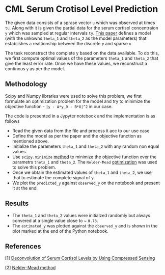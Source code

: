 # CML Serum Crotisol Level Prediction 

The given data consists of a sprase vector `u` which was observed at times `tu`. Along with it is given the partial data for the serum cortisol concentraion `y` which was sampled at regular intervals `ty`. [This paper](https://journals.plos.org/plosone/article?id=10.1371/journal.pone.0085204) defines a model (with the unkowns `theta_1` and `theta_2` as the model parameters) that establishes a realtionship between the discrete `y` and sparse `u`

The task reconstruct the complete y based on the data available. To do this, we first compute optimal values of the parameters `theta_1` and `theta_2` that give the least error rate. Once we have these values, we reconstruct a continous `y` as per the model. 

## Methodology

Scipy and Numpy libraries were used to solve this problem, we first formulate an optimization problem for the model and try to minimize the objective function - `|y - A*y_0 - B*U|^2` in our case. 

The code is presented in a Jypyter notebook and the implementation is as follows

* Read the given data from the file and process it acc to our use case
* Define the model as per the paper and the objective function as mentioned above. 
* Initialize the parameters `theta_1` and `theta_2` with any random non equal values.
* Use `scipy.minimize` [method](https://docs.scipy.org/doc/scipy/reference/generated/scipy.optimize.minimize.html) to minimize the objective function over the parametrs `theta_1` and `theta_2`. The `Nelder-Mead` [optimization](https://docs.scipy.org/doc/scipy/reference/optimize.minimize-neldermead.html#optimize-minimize-neldermead) was used to solve this problem. 
* Once we obtain the estimated values of `theta_1` and `theta_2`, we use that to estimate the complete signal of `y`.
* We plot the `predicted_y` against `observed_y` on the notebook and present it at the end. 

## Results 

* The `theta_1` and `theta_2` values were initialzed randomly but always convered at a single value close to ~ `0.73`.
* The `estimated_y` was plotted against the `observed_y` and is shown in the plot marked at the end of the Python notebook. 

## References 

[1] [Deconvolution of Serum Cortisol Levels by Using Compressed Sensing]( https://doi.org/10.1371/journal.pone.0085204)

[2] [Nelder-Mead method](https://en.wikipedia.org/wiki/Nelder%E2%80%93Mead_method)

